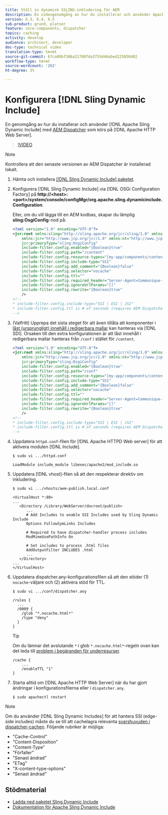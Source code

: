 ```yaml
---
title: Ställ in dynamisk SSLING-inkludering för AEM
description: En videogenomgång av hur du installerar och använder Apache Sling Dynamic Include med AEM Dispatcher som körs på Apache HTTP Web Server.
version: 6.3, 6.4, 6.5
sub-product: grund, platser
feature: core-components, dispatcher
topics: caching
activity: develop
audience: architect, developer
doc-type: technical video
translation-type: tm+mt
source-git-commit: 67ca08bf386a217807da3755d46abed225050d02
workflow-type: tm+mt
source-wordcount: '263'
ht-degree: 3%

---
```



# Konfigurera [!DNL Sling Dynamic Include]

En genomgång av hur du installerar och använder [!DNL Apache Sling Dynamic Include] med [AEM Dispatcher](https://docs.adobe.com/content/help/en/experience-manager-dispatcher/using/dispatcher.html) som körs på [!DNL Apache HTTP Web Server].

>[!VIDEO](https://video.tv.adobe.com/v/17040/?quality=12&learn=on)

>[!NOTE]
>
> Kontrollera att den senaste versionen av AEM Dispatcher är installerad lokalt.

1. Hämta och installera [[!DNL Sling Dynamic Include] paketet](https://sling.apache.org/downloads.cgi).
1. Konfigurera [!DNL Sling Dynamic Include] via [!DNL OSGi Configuration Factory] på **http://&lt;host>:&lt;port>/system/console/configMgr/org.apache.sling.dynamicinclude.Configuration**.

   Eller, om du vill lägga till en AEM kodbas, skapar du lämplig **sling:OsgiConfig**-nod på:

   ```xml
   <?xml version="1.0" encoding="UTF-8"?>
   <jcr:root xmlns:sling="http://sling.apache.org/jcr/sling/1.0" xmlns:cq="http://www.day.com/jcr/cq/1.0"
       xmlns:jcr="http://www.jcp.org/jcr/1.0" xmlns:nt="http://www.jcp.org/jcr/nt/1.0"
       jcr:primaryType="sling:OsgiConfig"
       include-filter.config.enabled="{Boolean}true"
       include-filter.config.path="/content"
       include-filter.config.resource-types="[my-app/components/content/highly-dynamic]"
       include-filter.config.include-type="SSI" 
       include-filter.config.add_comment="{Boolean}false"
       include-filter.config.selector="nocache"
       include-filter.config.ttl=""
       include-filter.config.required_header="Server-Agent=Communique-Dispatcher"
       include-filter.config.ignoreUrlParams="[]"
       include-filter.config.rewrite="{Boolean}true"
       />
   <!--
   * include-filter.config.include-type="SSI | ESI | JSI"
   * include-filter.config.ttl is # of seconds (requires AEM Dispatcher 4.1.11+)
   -->
   ```

1. (Valfritt) Upprepa det sista steget för att även tillåta att komponenter i [låst (ursprungligt) innehåll i redigerbara mallar](https://helpx.adobe.com/experience-manager/6-5/sites/developing/using/page-templates-editable.html) kan hanteras via [!DNL SDI]. Orsaken till den extra konfigurationen är att låst innehåll i redigerbara mallar hanteras från `/conf` i stället för `/content`.

   ```xml
   <?xml version="1.0" encoding="UTF-8"?>
   <jcr:root xmlns:sling="http://sling.apache.org/jcr/sling/1.0" xmlns:cq="http://www.day.com/jcr/cq/1.0"
       xmlns:jcr="http://www.jcp.org/jcr/1.0" xmlns:nt="http://www.jcp.org/jcr/nt/1.0"
       jcr:primaryType="sling:OsgiConfig"
       include-filter.config.enabled="{Boolean}true"
       include-filter.config.path="/conf"
       include-filter.config.resource-types="[my-app/components/content/highly-dynamic]"
       include-filter.config.include-type="SSI" 
       include-filter.config.add_comment="{Boolean}false"
       include-filter.config.selector="nocache"
       include-filter.config.ttl=""
       include-filter.config.required_header="Server-Agent=Communique-Dispatcher"
       include-filter.config.ignoreUrlParams="[]"
       include-filter.config.rewrite="{Boolean}true"
       />
   <!--
   * include-filter.config.include-type="SSI | ESI | JSI"
   * include-filter.config.ttl is # of seconds (requires AEM Dispatcher 4.1.11+)
   -->
   ```

1. Uppdatera `httpd.conf`-filen för [!DNL Apache HTTPD Web server] för att aktivera modulen [!DNL Include].

   ```shell
   $ sudo vi .../httpd.conf
   ```

   ```shell
   LoadModule include_module libexec/apache2/mod_include.so
   ```

1. Uppdatera [!DNL vhost]-filen så att den respekterar direktiv om inkludering.

   ```shell
   $ sudo vi .../vhosts/aem-publish.local.conf
   ```

   ```shell
   <VirtualHost *:80>
   ...
      <Directory /Library/WebServer/docroot/publish>
         ...
         # Add Includes to enable SSI Includes used by Sling Dynamic Include
         Options FollowSymLinks Includes
   
         # Required to have dispatcher-handler process includes
         ModMimeUsePathInfo On
   
         # Set includes to process .html files
         AddOutputFilter INCLUDES .html
         ...
      </Directory>
   ...
   </VirtualHost>
   ```

1. Uppdatera dispatcher.any-konfigurationsfilen så att den stöder (1) `nocache`-väljare och (2) aktivera stöd för TTL.

   ```shell
   $ sudo vi .../conf/dispatcher.any
   ```

   ```shell
   /rules {
     ...
     /0009 {
       /glob "*.nocache.html*"
       /type "deny"
     } 
   }
   ```

   >[!TIP]
   >
   > Om du lämnar det avslutande `*` i glob `*.nocache.html*`-regeln ovan kan det leda till [problem i begäranden för underresurser](https://github.com/AdobeDocs/experience-manager-learn.en/issues/16).

   ```shell
   /cache {
       ...
       /enableTTL "1"
   }
   ```

1. Starta alltid om [!DNL Apache HTTP Web Server] när du har gjort ändringar i konfigurationsfilerna eller i `dispatcher.any`.

   ```shell
   $ sudo apachectl restart
   ```

>[!NOTE]
>
>Om du använder [!DNL Sling Dynamic Includes] för att hantera SSI (edge-side includes) måste du se till att cachelagra relevanta [svarshuvuden i dispatcher-cachen](https://docs.adobe.com/content/help/en/experience-manager-dispatcher/using/configuring/dispatcher-configuration.html#CachingHTTPResponseHeaders). Följande rubriker är möjliga:
>
>* &quot;Cache-Control&quot;
>* &quot;Content-Disposition&quot;
>* &quot;Content-Type&quot;
>* &quot;Förfaller&quot;
>* &quot;Senast ändrad&quot;
>* &quot;ETag&quot;
>* &quot;X-content-type-options&quot;
>* &quot;Senast ändrad&quot;

>



## Stödmaterial

* [Ladda ned paketet Sling Dynamic Include](https://sling.apache.org/downloads.cgi)
* [Dokumentation för Apache Sling Dynamic Include](https://github.com/Cognifide/Sling-Dynamic-Include)
